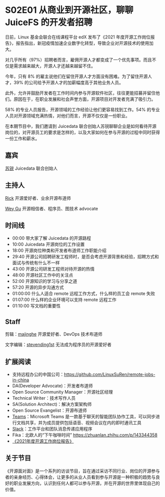 # S02E01 从商业到开源社区，聊聊 JuiceFS 的开发者招聘

日前，Linux 基金会联合在线课程平台 edX 发布了《2021 年度开源工作岗位报告》，报告指出，新冠疫情加速企业数字化转型，导致企业对开源技术的使用加大。

对几乎所有（97%）招聘者而言，雇佣开源人才都变成了一个优先事项。而且不仅是需求越来越大，开源人才还越来越留不住。

今年，只有 8% 的雇主说他们在留住开源人才方面没有困难。为了留住开源人才，39% 的公司给予开源人才的加薪幅度高于其他业务人员。

此外，允许并鼓励开发者在工作时间内参与开源软件社区，往往更能招募并留住他们。原因在于，在职业发展和社会声誉方面，开源项目对开发者充满了吸引力。

58% 的专业人员报告，开源领域的工作经验让他们更容易找到工作。54% 的专业人员对开源领域充满热情，对他们而言，开源不仅仅是一份职业。

在本期节目中，我们邀请到 Juicedata 联合创始人苏锐聊聊企业是如何看待开源岗位的，对开源员工的要求是怎样的，以及大家如何在参与开源的过程中同时获得一份工作和薪水。

## 嘉宾
[苏锐](https://github.com/Suave) Juicedata 联合创始人
## 主持人
[Rick](https://github.com/linuxsuren) 开源爱好者、业余开源布道师

[Wey Gu](https://github.com/wey-gu) 开源相信者、程序员、图技术 advocate


## 时间线
* 00:00    带大家了解 Juicedata 的开源路程
* 10:00    Juicedata 开源岗位的工作设置
* 18:00    开源岗位种类和开发者布道师工作职能介绍
* 29:40    开源公司招聘研发工程师时，是否会考虑开源背景和经验，招聘方式和面试与传统有什么不一样
* 43:00    开源公司研发工程师对待开源的热情
* 48:00    开源社区工作中的关注点
* 52:00    开源知识的学习与分享之道
* 57:20    开源的异步沟通方式
* 01:00:00 什么人适合 remote 远程工作方式，什么样的员工会 remote 失败
* 01:07:00 什么样的企业环境可以支持 remote 远程工作
* 01:10:00 写文档的重要性


## Staff
剪辑：[majinghe](https://github.com/majinghe) 开源爱好者、DevOps 技术布道师

文字编辑：[stevending1st](https://github.com/stevending1st) 无法成为程序员的开源爱好者


## 扩展阅读
* 支持远程办公的中国公司：https://github.com/LinuxSuRen/remote-jobs-in-china
* DA(Developer Advocate)：开发者布道师
* Open Source Community Manager：开源社区经理
* Technical Writer：技术写作人员
* SA(Solution Architect)：解决方案架构师
* Open Source Evangelist：开源布道师
* [Teams](https://www.microsoft.com/en-us/microsoft-teams/group-chat-software/)：Microsoft Teams 是一款基于聊天的智能团队协作工具，可以同步进行文档共享，并为成员提供包括语音、视频会议在内的即时通讯工具
* [Slack](https://slack.com/intl/zh-sg/)：工作平台和团队消息传递应用程序
* Fika：北欧人的“下午咖啡时间” https://zhuanlan.zhihu.com/p/143344358
* [《2021年度开源工作岗位报告》](https://www.linuxfoundation.org/resources/publications/open-source-jobs-report-2021/)

## 关于节目
《开源面对面》是一个系列的访谈节目，旨在通过采访不同行业、岗位的开源参与者的亲身经历、心得体会，让更多的从业人员看到参与开源是一种积极的趋势与良好的职业发展方向，认识到任何人都可以参与开源，并在开源的世界里体现自己的价值。
